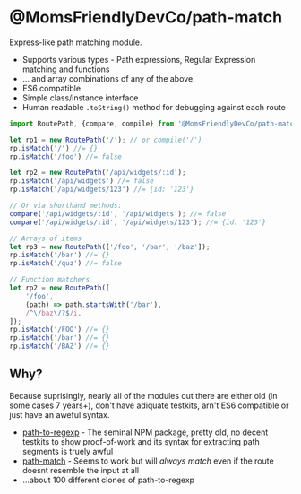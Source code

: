 @MomsFriendlyDevCo/path-match
=============================
Express-like path matching module.


* Supports various types - Path expressions, Regular Expression matching and functions
* ... and array combinations of any of the above
* ES6 compatible
* Simple class/instance interface
* Human readable `.toString()` method for debugging against each route


```javascript
import RoutePath, {compare, compile} from '@MomsFriendlyDevCo/path-match';

let rp1 = new RoutePath('/'); // or compile('/')
rp.isMatch('/') //= {}
rp.isMatch('/foo') //= false

let rp2 = new RoutePath('/api/widgets/:id');
rp.isMatch('/api/widgets') //= false
rp.isMatch('/api/widgets/123') //= {id: '123'}

// Or via shorthand methods:
compare('/api/widgets/:id', '/api/widgets'); //= false
compare('/api/widgets/:id', '/api/widgets/123'); //= {id: '123'}

// Arrays of items
let rp3 = new RoutePath(['/foo', '/bar', '/baz']);
rp.isMatch('/bar') //= {}
rp.isMatch('/quz') //= false

// Function matchers
let rp2 = new RoutePath([
    '/foo',
    (path) => path.startsWith('/bar'),
    /^\/baz\/?$/i,
]);
rp.isMatch('/FOO') //= {}
rp.isMatch('/bar') //= {}
rp.isMatch('/BAZ') //= {}
```


Why?
----
Because suprisingly, nearly all of the modules out there are either old (in some cases 7 years+), don't have adiquate testkits, arn't ES6 compatible or just have an aweful syntax.

* [path-to-regexp](https://github.com/pillarjs/path-to-regexp) - The seminal NPM package, pretty old, no decent testkits to show proof-of-work and its syntax for extracting path segments is truely awful
* [path-match](https://github.com/pillarjs/path-match) - Seems to work but will _always match_ even if the route doesnt resemble the input at all
* ...about 100 different clones of path-to-regexp
